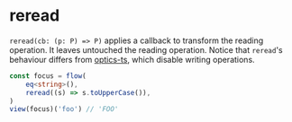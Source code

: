 ---
---

# reread

`reread(cb: (p: P) => P)` applies a callback to transform the reading operation. It leaves untouched the reading operation. Notice that `reread`'s behaviour differs from [optics-ts](https://akheron.github.io/optics-ts/), which disable writing operations.

```typescript
const focus = flow(
	eq<string>(),
	reread((s) => s.toUpperCase()),
)
view(focus)('foo') // 'FOO'
```
